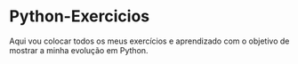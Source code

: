 # Python-Exercicios
 Aqui vou colocar todos os meus exercícios e aprendizado com o objetivo de mostrar a minha evolução em Python.
